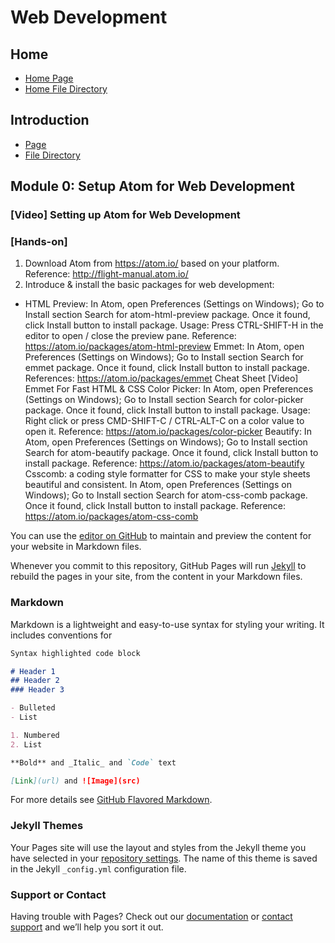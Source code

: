 # Web Development

## Home
- [Home Page](https://googlefir2017.github.io/)
- [Home File Directory](https://github.com/GoogleFIR2017)

## Introduction
- [Page](https://googlefir2017.github.io/WebDevelopment/)
- [File Directory](https://github.com/GoogleFIR2017/WebDevelopment/)


## Module 0: Setup Atom for Web Development
### [Video] Setting up Atom for Web Development
### [Hands-on] 
1. Download Atom from https://atom.io/ based on your platform.
		Reference: http://flight-manual.atom.io/ 
2. Introduce & install the basic packages for web development:
 - HTML Preview: In Atom, open Preferences (Settings on Windows); Go to Install section Search for atom-html-preview package. Once it found, click Install button to install package. Usage: Press CTRL-SHIFT-H in the editor to open / close the preview pane.
		Reference: https://atom.io/packages/atom-html-preview 
Emmet: In Atom, open Preferences (Settings on Windows); Go to Install section Search for emmet package. Once it found, click Install button to install package.  
		References: 
https://atom.io/packages/emmet
Cheat Sheet
[Video] Emmet For Fast HTML & CSS
Color Picker: In Atom, open Preferences (Settings on Windows); Go to Install section Search for color-picker package. Once it found, click Install button to install package. Usage: Right click or press CMD-SHIFT-C / CTRL-ALT-C on a color value to open it. 
		Reference: https://atom.io/packages/color-picker 
Beautify: In Atom, open Preferences (Settings on Windows); Go to Install section Search for atom-beautify package. Once it found, click Install button to install package. 
		Reference: https://atom.io/packages/atom-beautify 
Csscomb: a coding style formatter for CSS to make your style sheets beautiful and consistent. In Atom, open Preferences (Settings on Windows); Go to Install section Search for atom-css-comb package. Once it found, click Install button to install package. 
		Reference: https://atom.io/packages/atom-css-comb 




You can use the [editor on GitHub](https://github.com/GoogleFIR2017/WebDevelopment/edit/gh-pages/README.md) to maintain and preview the content for your website in Markdown files.

Whenever you commit to this repository, GitHub Pages will run [Jekyll](https://jekyllrb.com/) to rebuild the pages in your site, from the content in your Markdown files.

### Markdown

Markdown is a lightweight and easy-to-use syntax for styling your writing. It includes conventions for

```markdown
Syntax highlighted code block

# Header 1
## Header 2
### Header 3

- Bulleted
- List

1. Numbered
2. List

**Bold** and _Italic_ and `Code` text

[Link](url) and ![Image](src)
```

For more details see [GitHub Flavored Markdown](https://guides.github.com/features/mastering-markdown/).

### Jekyll Themes

Your Pages site will use the layout and styles from the Jekyll theme you have selected in your [repository settings](https://github.com/GoogleFIR2017/WebDevelopment/settings). The name of this theme is saved in the Jekyll `_config.yml` configuration file.

### Support or Contact

Having trouble with Pages? Check out our [documentation](https://help.github.com/categories/github-pages-basics/) or [contact support](https://github.com/contact) and we’ll help you sort it out.
